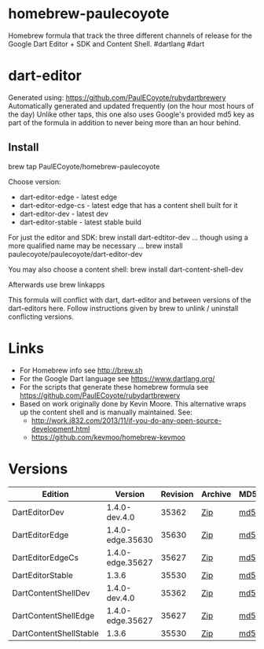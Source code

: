 homebrew-paulecoyote
====================

Homebrew formula that track the three different channels of release for the Google Dart Editor + SDK and Content Shell.  #dartlang #dart

dart-editor
===========

Generated using: https://github.com/PaulECoyote/rubydartbrewery
Automatically generated and updated frequently (on the hour most hours of the day)
Unlike other taps, this one also uses Google's provided md5 key as part of the formula in addition to never being more than an hour behind.

Install
-------
brew tap PaulECoyote/homebrew-paulecoyote

Choose version:
* dart-editor-edge - latest edge
* dart-editor-edge-cs - latest edge that has a content shell built for it
* dart-editor-dev - latest dev
* dart-editor-stable - latest stable build

For just the editor and SDK:
brew install dart-edtitor-dev
... though using a more qualified name may be necessary ...
brew install paulecoyote/paulecoyote/dart-editor-dev

You may also choose a content shell:
brew install dart-content-shell-dev

Afterwards use 
brew linkapps

This formula will conflict with dart, dart-editor and between versions of the dart-editors here.  Follow instructions given by brew to unlink / uninstall conflicting versions.

Links
=====
* For Homebrew info see http://brew.sh
* For the Google Dart language see https://www.dartlang.org/
* For the scripts that generate these homebrew formula see https://github.com/PaulECoyote/rubydartbrewery
* Based on work originally done by Kevin Moore. This alternative wraps up the content shell and is manually maintained.  See: 
    * http://work.j832.com/2013/11/if-you-do-any-open-source-development.html
    * https://github.com/kevmoo/homebrew-kevmoo

Versions
========
| Edition | Version | Revision | Archive | MD5 | Notes |
| ------- | ------- | -------- | ------- | --- | ----- |
| DartEditorDev | 1.4.0-dev.4.0 | 35362 | [Zip](http://storage.googleapis.com/dart-archive/channels/dev/release/35362/editor/darteditor-macos-x64.zip) | [md5](http://storage.googleapis.com/dart-archive/channels/dev/release/35362/editor/darteditor-macos-x64.zip.md5sum) | [Changes](http://storage.googleapis.com/dart-archive/channels/dev/release/latest/changelog.html) |
| DartEditorEdge | 1.4.0-edge.35630 | 35630 | [Zip](http://storage.googleapis.com/dart-archive/channels/be/raw/35630/editor/darteditor-macos-x64.zip) | [md5](http://storage.googleapis.com/dart-archive/channels/be/raw/35630/editor/darteditor-macos-x64.zip.md5sum) | - |
| DartEditorEdgeCs | 1.4.0-edge.35627 | 35627 | [Zip](http://storage.googleapis.com/dart-archive/channels/be/raw/35627/editor/darteditor-macos-x64.zip) | [md5](http://storage.googleapis.com/dart-archive/channels/be/raw/35627/editor/darteditor-macos-x64.zip.md5sum) | - |
| DartEditorStable | 1.3.6 | 35530 | [Zip](http://storage.googleapis.com/dart-archive/channels/stable/release/35530/editor/darteditor-macos-x64.zip) | [md5](http://storage.googleapis.com/dart-archive/channels/stable/release/35530/editor/darteditor-macos-x64.zip.md5sum) | [Changes](http://storage.googleapis.com/dart-archive/channels/stable/release/latest/changelog.html) |
| DartContentShellDev | 1.4.0-dev.4.0 | 35362 | [Zip](http://storage.googleapis.com/dart-archive/channels/dev/release/35362/dartium/content_shell-macos-ia32-release.zip) | [md5](http://storage.googleapis.com/dart-archive/channels/dev/release/35362/dartium/content_shell-macos-ia32-release.zip.md5sum) | - |
| DartContentShellEdge | 1.4.0-edge.35627 | 35627 | [Zip](http://storage.googleapis.com/dart-archive/channels/be/raw/35627/dartium/content_shell-macos-ia32-release.zip) | [md5](http://storage.googleapis.com/dart-archive/channels/be/raw/35627/dartium/content_shell-macos-ia32-release.zip.md5sum) | - |
| DartContentShellStable | 1.3.6 | 35530 | [Zip](http://storage.googleapis.com/dart-archive/channels/stable/release/35530/dartium/content_shell-macos-ia32-release.zip) | [md5](http://storage.googleapis.com/dart-archive/channels/stable/release/35530/dartium/content_shell-macos-ia32-release.zip.md5sum) | - |
